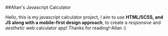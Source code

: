 ##Allan's Javascript Calculator

Hello, this is my javascript calculator project, I aim to use **HTML/SCSS, and JS along with a mobile-first design approach**, to create a *responsive* and *aesthetic* web calculator app! Thanks for reading!-Allan :)
